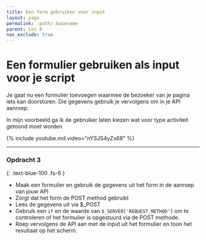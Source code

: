 ```yaml
---
title: Een form gebruiken voor input
layout: page 
permalink: :path/:basename 
parent: Les 8
nav_exclude: true
---
```


# Een formulier gebruiken als input voor je script 

Je gaat nu een formulier toevoegen waarmee de bezoeker van je pagina iets kan doorsturen.
Die gegevens gebruik je vervolgens om in je API aanroep.

In mijn voorbeeld ga ik de gebruiker laten kiezen wat voor type activiteit getoond moet worden

{% include youtube.md video="nYSJS4yZx68" %}

---

### Opdracht 3
{: .text-blue-100 .fs-6 }

- Maak een formulier en gebruik de gegevens uit het form in de aanroep van jouw API
- Zorgt dat het form de POST method gebruikt
- Lees de gegevens uit via $_POST
- Gebruik een `if` en de waarde van `$_SERVER['REQUEST_METHOD']`  om te controleren of het formulier is opgestuurd via de POST methode.
- Roep vervolgens de API aan met de input uit het formulier en toon het resultaat op het scherm.

